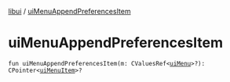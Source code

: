 [libui](README.md) / [uiMenuAppendPreferencesItem](ui-menu-append-preferences-item.md)

# uiMenuAppendPreferencesItem

`fun uiMenuAppendPreferencesItem(m: CValuesRef<`[`uiMenu`](ui-menu.md)`>?): CPointer<`[`uiMenuItem`](ui-menu-item.md)`>?`